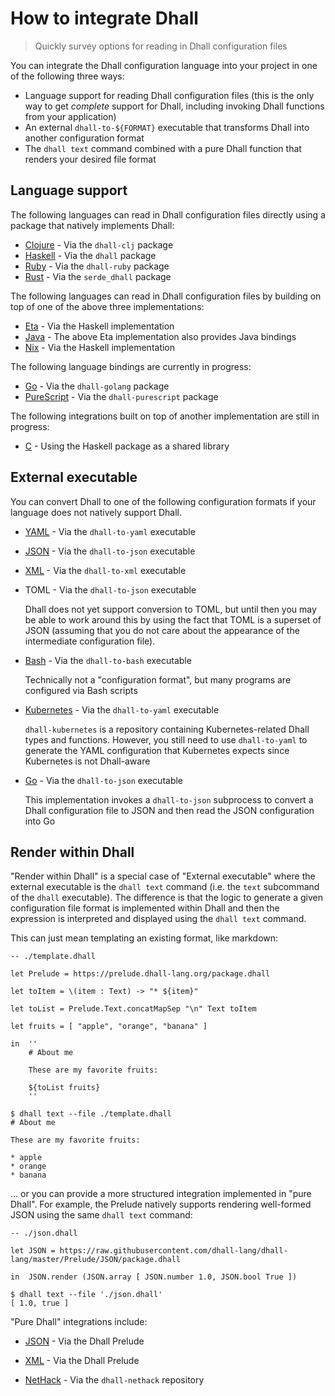 # How to integrate Dhall

> Quickly survey options for reading in Dhall configuration files

You can integrate the Dhall configuration language into your project in one of the following three ways:

* Language support for reading Dhall configuration files (this is the only way to get _complete_ support for Dhall, including invoking Dhall functions from your application)
* An external `dhall-to-${FORMAT}` executable that transforms Dhall into another configuration format
* The `dhall text` command combined with a pure Dhall function that renders your desired file format

## Language support

The following languages can read in Dhall configuration files directly using a package that natively implements Dhall:

* [Clojure](https://github.com/f-f/dhall-clj) - Via the `dhall-clj` package
* [Haskell](https://github.com/dhall-lang/dhall-haskell/blob/master/dhall/README.md) - Via the `dhall` package
* [Ruby](https://git.sr.ht/~singpolyma/dhall-ruby) - Via the `dhall-ruby` package
* [Rust](https://crates.io/crates/serde_dhall) - Via the `serde_dhall` package

The following languages can read in Dhall configuration files by building on top of one of the above three implementations:

* [Eta](https://github.com/eta-lang/dhall-eta) - Via the Haskell implementation
* [Java](https://github.com/eta-lang/dhall-eta) - The above Eta implementation also provides Java bindings
* [Nix](https://github.com/dhall-lang/dhall-haskell/tree/master/dhall-nix) - Via the Haskell implementation

The following language bindings are currently in progress:

* [Go](https://github.com/philandstuff/dhall-golang) - Via the `dhall-golang` package
* [PureScript](https://github.com/MonoidMusician/dhall-purescript/blob/master/README.md) - Via the `dhall-purescript` package

The following integrations built on top of another implementation are still in progress:

* [C](https://github.com/as-capabl/clay-dhall/blob/master/README.md) - Using the Haskell package as a shared library

## External executable

You can convert Dhall to one of the following configuration formats if your language does not natively support Dhall.

* [YAML](https://github.com/dhall-lang/dhall-haskell/blob/master/dhall-yaml/README.md) - Via the `dhall-to-yaml` executable

* [JSON](https://github.com/dhall-lang/dhall-haskell/blob/master/dhall-json/README.md) - Via the `dhall-to-json` executable

* [XML](https://git.sr.ht/~singpolyma/dhall-xml-ruby) - Via the `dhall-to-xml` executable

* TOML - Via the `dhall-to-json` executable

  Dhall does not yet support conversion to TOML, but until then you may be able to work around this
  by using the fact that TOML is a superset of JSON (assuming that you do not care about the appearance
  of the intermediate configuration file).

* [Bash](https://github.com/dhall-lang/dhall-haskell/blob/master/dhall-bash/README.md) - Via the `dhall-to-bash` executable

  Technically not a "configuration format", but many programs are configured via Bash scripts

* [Kubernetes](https://github.com/dhall-lang/dhall-kubernetes/blob/master/README.md) - Via the `dhall-to-yaml` executable

  `dhall-kubernetes` is a repository containing Kubernetes-related Dhall types and functions.  However, you still need to use `dhall-to-yaml` to generate the YAML configuration that Kubernetes expects since Kubernetes is not Dhall-aware

* [Go](https://github.com/andrewchambers/go-dhallconfig/blob/master/README.md) - Via the `dhall-to-json` executable

  This implementation invokes a `dhall-to-json` subprocess to convert a Dhall configuration file to JSON and then
  read the JSON configuration into Go

## Render within Dhall

"Render within Dhall" is a special case of "External executable" where the external executable is the `dhall text` command (i.e. the `text` subcommand of the `dhall` executable).  The difference is that the logic to generate a given configuration file format is implemented within Dhall and then the expression is interpreted and displayed using the `dhall text` command.

This can just mean templating an existing format, like markdown:

```dhall
-- ./template.dhall

let Prelude = https://prelude.dhall-lang.org/package.dhall

let toItem = \(item : Text) -> "* ${item}"

let toList = Prelude.Text.concatMapSep "\n" Text toItem

let fruits = [ "apple", "orange", "banana" ]

in  ''
    # About me

    These are my favorite fruits:

    ${toList fruits}
    ''
```

```console
$ dhall text --file ./template.dhall
# About me

These are my favorite fruits:

* apple
* orange
* banana
```

... or you can provide a more structured integration implemented in "pure Dhall".  For example, the Prelude natively supports rendering well-formed JSON using the same `dhall text` command:

```dhall
-- ./json.dhall

let JSON = https://raw.githubusercontent.com/dhall-lang/dhall-lang/master/Prelude/JSON/package.dhall

in  JSON.render (JSON.array [ JSON.number 1.0, JSON.bool True ])
```

```console
$ dhall text --file './json.dhall'
[ 1.0, true ]
```

"Pure Dhall" integrations include:

* [JSON](https://github.com/dhall-lang/dhall-lang/blob/master/Prelude/JSON/render) - Via the Dhall Prelude

* [XML](https://github.com/dhall-lang/dhall-lang/blob/master/Prelude/XML/render) - Via the Dhall Prelude

* [NetHack](https://github.com/dhall-lang/dhall-nethack) - Via the `dhall-nethack` repository
